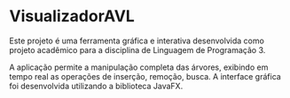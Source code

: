 # VisualizadorAVL
Este projeto é uma ferramenta gráfica e interativa desenvolvida como projeto acadêmico para a disciplina de Linguagem de Programação 3.

A aplicação permite a manipulação completa das árvores, exibindo em tempo real as operações de inserção, remoção, busca. A interface gráfica foi desenvolvida utilizando a biblioteca JavaFX.
